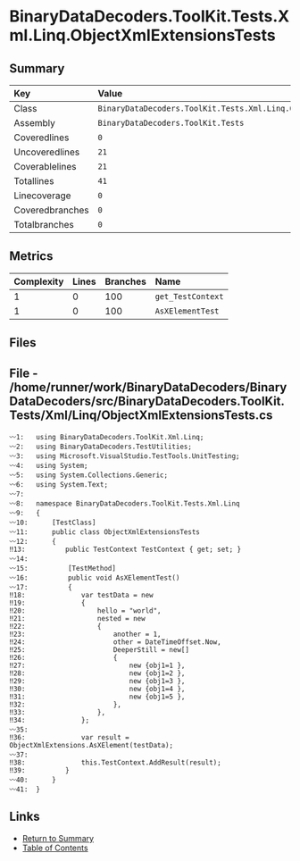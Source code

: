 ﻿# BinaryDataDecoders.ToolKit.Tests.Xml.Linq.ObjectXmlExtensionsTests

## Summary

| Key             | Value                                                                |
| :-------------- | :------------------------------------------------------------------- |
| Class           | `BinaryDataDecoders.ToolKit.Tests.Xml.Linq.ObjectXmlExtensionsTests` |
| Assembly        | `BinaryDataDecoders.ToolKit.Tests`                                   |
| Coveredlines    | `0`                                                                  |
| Uncoveredlines  | `21`                                                                 |
| Coverablelines  | `21`                                                                 |
| Totallines      | `41`                                                                 |
| Linecoverage    | `0`                                                                  |
| Coveredbranches | `0`                                                                  |
| Totalbranches   | `0`                                                                  |

## Metrics

| Complexity | Lines | Branches | Name              |
| :--------- | :---- | :------- | :---------------- |
| 1          | 0     | 100      | `get_TestContext` |
| 1          | 0     | 100      | `AsXElementTest`  |

## Files

## File - /home/runner/work/BinaryDataDecoders/BinaryDataDecoders/src/BinaryDataDecoders.ToolKit.Tests/Xml/Linq/ObjectXmlExtensionsTests.cs

```CSharp
〰1:   using BinaryDataDecoders.ToolKit.Xml.Linq;
〰2:   using BinaryDataDecoders.TestUtilities;
〰3:   using Microsoft.VisualStudio.TestTools.UnitTesting;
〰4:   using System;
〰5:   using System.Collections.Generic;
〰6:   using System.Text;
〰7:   
〰8:   namespace BinaryDataDecoders.ToolKit.Tests.Xml.Linq
〰9:   {
〰10:      [TestClass]
〰11:      public class ObjectXmlExtensionsTests
〰12:      {
‼13:          public TestContext TestContext { get; set; }
〰14:  
〰15:          [TestMethod]
〰16:          public void AsXElementTest()
〰17:          {
‼18:              var testData = new
‼19:              {
‼20:                  hello = "world",
‼21:                  nested = new
‼22:                  {
‼23:                      another = 1,
‼24:                      other = DateTimeOffset.Now,
‼25:                      DeeperStill = new[]
‼26:                      {
‼27:                          new {obj1=1 },
‼28:                          new {obj1=2 },
‼29:                          new {obj1=3 },
‼30:                          new {obj1=4 },
‼31:                          new {obj1=5 },
‼32:                      },
‼33:                  },
‼34:              };
〰35:  
‼36:              var result = ObjectXmlExtensions.AsXElement(testData);
〰37:  
‼38:              this.TestContext.AddResult(result);
‼39:          }
〰40:      }
〰41:  }
```

## Links

* [Return to Summary](Summary.md)
* [Table of Contents](../TOC.md)

